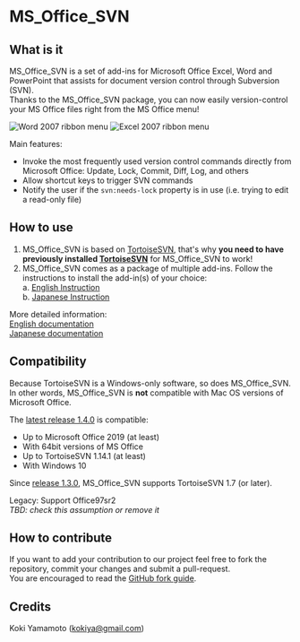 # MS_Office_SVN


## What is it

MS_Office_SVN is a set of add-ins for Microsoft Office Excel, Word and PowerPoint that assists for document version control through Subversion (SVN).\
Thanks to the MS_Office_SVN package, you can now easily version-control your MS Office files right from the MS Office menu!

![Word 2007 ribbon menu](https://github.com/msofficesvn/msofficesvn/raw/master/2007orlater/msofficesvn_common/doc/en/wd2007menu.jpg)
![Excel 2007 ribbon menu](https://github.com/msofficesvn/msofficesvn/raw/master/2007orlater/msofficesvn_common/doc/en/xl2007menu.jpg)

Main features:
* Invoke the most frequently used version control commands directly from Microsoft Office: Update, Lock, Commit, Diff, Log, and others
* Allow shortcut keys to trigger SVN commands
* Notify the user if the `svn:needs-lock` property is in use (i.e. trying to edit a read-only file)


## How to use

1. MS_Office_SVN is based on [TortoiseSVN](https://tortoisesvn.net/), that's why **you need to have previously installed [TortoiseSVN](https://tortoisesvn.net/)** for MS_Office_SVN to work!
2. MS_Office_SVN comes as a package of multiple add-ins. Follow the instructions to install the add-in(s) of your choice:  
  a. [English Instruction](https://github.com/msofficesvn/msofficesvn/wiki/Install)  
  b. [Japanese Instruction](https://github.com/msofficesvn/msofficesvn/wiki/Install_ja)

More detailed information:\
[English documentation](https://github.com/msofficesvn/msofficesvn/wiki)\
[Japanese documentation](https://github.com/msofficesvn/msofficesvn/wiki/Introduction_ja)


## Compatibility

Because TortoiseSVN is a Windows-only software, so does MS_Office_SVN.\
In other words, MS_Office_SVN is **not** compatible with Mac OS versions of Microsoft Office.

The [latest release 1.4.0](https://github.com/msofficesvn/msofficesvn/releases/tag/rel-1.4.0) is compatible:
* Up to Microsoft Office 2019 (at least)
* With 64bit versions of MS Office
* Up to TortoiseSVN 1.14.1 (at least)
* With Windows 10

Since [release 1.3.0](https://github.com/msofficesvn/msofficesvn/releases/tag/rel-1.3.0), MS_Office_SVN supports TortoiseSVN 1.7 (or later).

Legacy: Support Office97sr2\
_TBD: check this assumption or remove it_


## How to contribute

If you want to add your contribution to our project feel free to fork the repository, commit your changes and submit a pull-request.\
You are encouraged to read the [GitHub fork guide](https://guides.github.com/activities/forking/).


## Credits
Koki Yamamoto (kokiya@gmail.com)
